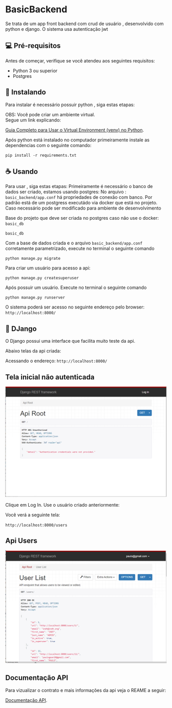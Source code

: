 # BasicBackend

Se trata de um app front backend com crud de usuário , desenvolvido com python e django.
O sistema usa autenticação jwt

## 💻 Pré-requisitos

Antes de começar, verifique se você atendeu aos seguintes requisitos:

- Python 3 ou superior
- Postgres


## 🚀 Instalando



Para instalar é necessário possuir python , siga estas etapas:

OBS: Você pode criar um ambiente virtual.  
Segue um link explicando: 

[Guia Completo para Usar o Virtual Environment (venv) no Python](https://dev.to/franciscojdsjr/guia-completo-para-usar-o-virtual-environment-venv-no-python-57bo).


Após python está instalado no computador primeiramente instale as dependencias com o seguinte comando:


```
pip install -r requirements.txt
```

## ☕ Usando 

Para usar , siga estas etapas:
Primeiramente é necessário o banco de dados ser criado, estamos usando postgres:
No arquivo : `basic_backend/app.conf` há propriedades de conexão com banco. Por padrão está de um postgress executádo via docker que está no projeto.
Caso necessário pode ser modificado para ambiente de desenvolvimento

Base do projeto que deve ser criada no postgres caso não use o docker: `basic_db` 

```
basic_db
```


Com a base de dados criada e o arquivo `basic_backend/app.conf` corretamente parametrizado, execute no terminal o seguinte comando

```
python manage.py migrate
```

Para criar um usuário para acesso a api:

```
python manage.py createsuperuser
```



Após possuir um usuário. Execute no terminal o seguinte comando

```
python manage.py runserver
```

O sistema poderá ser acesso no seguinte endereço pelo browser: `http://localhost:8000/`


## 🚀 DJango

O Django possui uma interface que facilita muito teste da api.

Abaixo telas da api criada:

Acessando o endereço: 
`http://localhost:8000/`
## Tela inicial não autenticada
<img src="api-login.PNG" alt="Login">

Clique em Log In. Use o usuário criado anteriormente:

Você verá a seguinte tela: 

`http://localhost:8000/users`

## Api Users
<img src="user.PNG" alt="User">

## Documentação API

Para vizualizar o contrato e mais informações da api veja o REAME a seguir:

[Documentação API](README-API.md).








